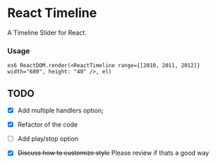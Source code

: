 React Timeline
=============

A Timeline Slider for React.

### Usage

`es6
ReactDOM.render(<ReactTimeline range={[2010, 2011, 2012]} width="600", height: "40" />, el)
`

## TODO

- [x] Add multiple handlers option;
- [x] Refactor of the code
- [ ] Add play/stop option
- [x] ~~Discuss how to customize style~~ Please review if thats a good way


